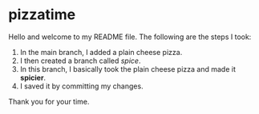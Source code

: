 # pizzatime

Hello and welcome to my README file.
The following are the steps I took:
1. In the main branch, I added a plain cheese pizza.
2. I then created a branch called *spice*.
3. In this branch, I basically took the plain cheese pizza and made it **spicier**.
4. I saved it by committing my changes.

Thank you for your time.
